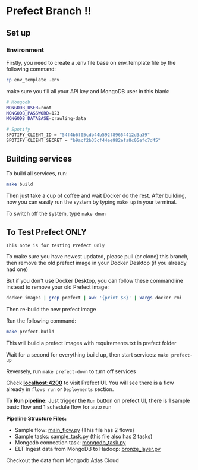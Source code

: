# Prefect Branch !!

## Set up

### Environment

Firstly, you need to create a .env file base on env_template file by the following command:
```bash
cp env_template .env
```

make sure you fill all your API key and MongoDB user in this blank:
```bash
# Mongodb
MONGODB_USER=root
MONGODB_PASSWORD=123
MONGODB_DATABASE=crawling-data

# Spotify
SPOTIFY_CLIENT_ID = "54f4b6f05cdb44b592f89654412d3a39"
SPOTIFY_CLIENT_SECRET = "b9acf2b35cf44ee982efa8c05efc7d45"
```
## Building services
To build all services, run:
```bash
make build
```
Then just take a cup of coffee and wait Docker do the rest. After building, now you can 
easily run the system by typing `make up` in your terminal.

To switch off the system, type `make down`
## To Test Prefect ONLY

`This note is for testing Prefect Only`

To make sure you have newest updated, please pull (or clone) this branch, then remove the old prefect image in your Docker Desktop (if you already had one)

But if you don't use Docker Desktop, you can follow these commandline instead to remove your old Prefect image:
```bash
docker images | grep prefect | awk '{print $3}' | xargs docker rmi
```
Then re-build the new prefect image

Run the following command:
```bash
make prefect-build
```
This will build a prefect images with requirements.txt in prefect folder

Wait for a second for everything build up, then start services: `make prefect-up`

Reversely, run `make prefect-down` to turn off services

Check [**localhost:4200**](http://localhost:4200) to visit Prefect UI. You will see there is a flow already in `flows run` or `Deployments` section. 

**To Run pipeline:** Just trigger the `Run` button on prefect UI, there is 1 sample basic flow and 1 schedule flow for auto run

**Pipeline Structure Files:**
- Sample flow: [main_flow.py](./prefect/flows/main_flow.py) (This file has 2 flows)
- Sample tasks: [sample_task.py](./prefect/flows/sample_task.py) (this file also has 2 tasks)
- Mongodb connection task: [mongodb_task.py](./prefect/flows/Ingest_Mongodb/mongodb_task.py)
- ELT Ingest data from MongoDB to Hadoop: [bronze_layer.py](./prefect/flows/ELT_pipeline/bronze_layer.py)


Checkout the data from Mongodb Atlas Cloud
